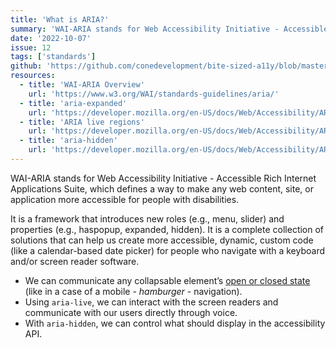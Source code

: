 ```yaml
---
title: 'What is ARIA?'
summary: 'WAI-ARIA stands for Web Accessibility Initiative - Accessible Rich Internet Applications Suite, which defines a way to make any web content, site, or application more accessible for people with disabilities.'
date: '2022-10-07'
issue: 12
tags: ['standards']
github: 'https://github.com/conedevelopment/bite-sized-a11y/blob/master/src/posts/what-is-aria.md'
resources:
  - title: 'WAI-ARIA Overview'
    url: 'https://www.w3.org/WAI/standards-guidelines/aria/'
  - title: 'aria-expanded'
    url: 'https://developer.mozilla.org/en-US/docs/Web/Accessibility/ARIA/Attributes/aria-expanded'
  - title: 'ARIA live regions'
    url: 'https://developer.mozilla.org/en-US/docs/Web/Accessibility/ARIA/ARIA_Live_Regions'
  - title: 'aria-hidden'
    url: 'https://developer.mozilla.org/en-US/docs/Web/Accessibility/ARIA/Attributes/aria-hidden'
---
```


WAI-ARIA stands for Web Accessibility Initiative - Accessible Rich Internet Applications Suite, which defines a way to make any web content, site, or application more accessible for people with disabilities.

It is a framework that introduces new roles (e.g., menu, slider) and properties (e.g., haspopup, expanded, hidden). It is a complete collection of solutions that can help us create more accessible, dynamic, custom code (like a calendar-based date picker) for people who navigate with a keyboard and/or screen reader software.

- We can communicate any collapsable element’s [open or closed state](https://developer.mozilla.org/en-US/docs/Web/Accessibility/ARIA/Attributes/aria-expanded) (like in a case of a mobile - _hamburger_ - navigation).
- Using `aria-live`, we can interact with the screen readers and communicate with our users directly through voice.
- With `aria-hidden`, we can control what should display in the accessibility API.
